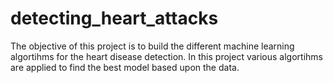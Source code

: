 # detecting_heart_attacks
The objective of this project is to build the different machine learning algortihms for the heart disease detection. In this project various algortihms are applied to find the best model based upon the data.
